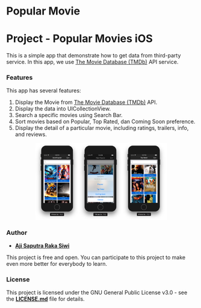 # Popular Movie

# **Project - Popular Movies iOS**
This is a simple app that demonstrate how to get data from third-party service. In this app, we use [The Movie Database (TMDb)][1] API service.

### **Features**
This app has several features:
1. Display the Movie from [The Movie Database (TMDb)][2] API.
2. Display the data into UICollectionView. 
3. Search a specific movies using Search Bar.
4. Sort movies based on Popular, Top Rated, dan Coming Soon preference.
5. Display the detail of a particular movie, including ratings, trailers, info, and reviews.

<p align="center">
  <img src="https://github.com/Ajisaputrars/Project-Popular-Movies-App-iOS/blob/master/screenshot1.png" width="350" align="center">
</p>

### **Author**

* **[Aji Saputra Raka Siwi][3]**

This project is free and open. You can participate to this project to make even more better for everybody to learn.

### **License**
This project is licensed under the GNU General Public License v3.0 - see the [**LICENSE.md**][4] file for details.

[1]:	https://themoviedb.org
[2]:	https://themoviedb.org
[3]:	https://github.com/Ajisaputrars
[4]:	https://github.com/Ajisaputrars/Project-Popular-Movies-App-iOS/blob/master/LICENSE